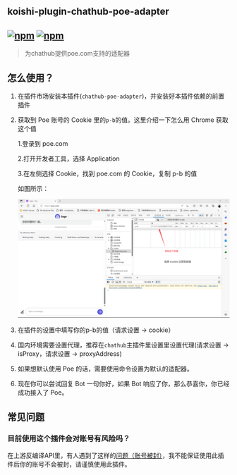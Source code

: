 ## koishi-plugin-chathub-poe-adapter

## [![npm](https://img.shields.io/npm/v/@dingyi222666/koishi-plugin-chathub-poe-adapter/next)](https://www.npmjs.com/package/@dingyi222666/koishi-plugin-chathub-poe-adapter) [![npm](https://img.shields.io/npm/dm/@dingyi222666/koishi-plugin-chathub-poe-adapter)](https://www.npmjs.com/package//@dingyi222666/koishi-plugin-chathub-poe-adapter)

> 为chathub提供poe.com支持的适配器

## 怎么使用？

1. 在插件市场安装本插件(`chathub-poe-adapter`)，并安装好本插件依赖的前置插件
2. 获取到 Poe 账号的 Cookie 里的`p-b`的值。这里介绍一下怎么用 Chrome 获取这个值

    1.登录到 poe.com

    2.打开开发者工具，选择 Application

    3.在左侧选择 Cookie，找到 poe.com 的 Cookie，复制 p-b 的值

    如图所示：

    ![image](../../screenshots/poe_cookies.png)

3. 在插件的设置中填写你的p-b的值（请求设置 -> cookie）

4. 国内环境需要设置代理，推荐在`chathub`主插件里设置里设置代理(请求设置 -> isProxy，请求设置 -> proxyAddress)

5. 如果想默认使用 Poe 的话，需要使用命令设置为默认的适配器。

6. 现在你可以尝试回复 Bot 一句你好，如果 Bot 响应了你，那么恭喜你，你已经成功接入了 Poe。

## 常见问题

### 目前使用这个插件会对账号有风险吗？

在上游反编译API里，有人遇到了这样的[问题（账号被封）](https://github.com/ading2210/poe-api/issues/54)，我不能保证使用此插件后你的账号不会被封，请谨慎使用此插件。
